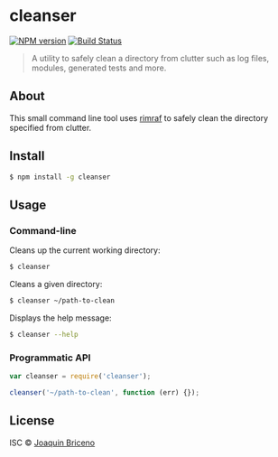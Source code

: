# cleanser

[![NPM version][npm-image]][npm-url] [![Build Status][travis-image]][travis-url]

> A utility to safely clean a directory from clutter such as log files, modules, generated tests and more.


## About

This small command line tool uses [rimraf][rimraf-url] to safely clean the directory specified from clutter.


## Install

```sh
$ npm install -g cleanser
```


## Usage

### Command-line

Cleans up the current working directory:

```sh
$ cleanser
```

Cleans a given directory:

```sh
$ cleanser ~/path-to-clean
```

Displays the help message:

```sh
$ cleanser --help
```


### Programmatic API

```js
var cleanser = require('cleanser');

cleanser('~/path-to-clean', function (err) {});
```


## License

ISC © [Joaquin Briceno](http://joaquinbriceno.com/)

[npm-url]: https://www.npmjs.com/package/cleanser
[npm-image]: https://badge.fury.io/js/cleanser.svg
[travis-url]: https://travis-ci.org/ruyadorno/cleanser
[travis-image]: https://travis-ci.org/ruyadorno/cleanser.svg?branch=master
[rimraf-url]: https://www.npmjs.com/package/rimraf
